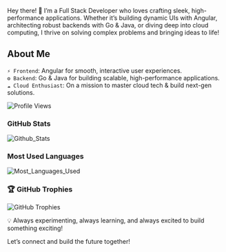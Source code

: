 Hey there! 👋 I’m a Full Stack Developer who loves crafting sleek, high-performance applications. Whether it’s building dynamic UIs with Angular, architecting robust backends with Go & Java, or diving deep into cloud computing, I thrive on solving complex problems and bringing ideas to life!

## About Me
`⚡ Frontend`: Angular for smooth, interactive user experiences.<br>
`⚙️ Backend`: Go & Java for building scalable, high-performance applications.<br>
`☁️ Cloud Enthusiast`: On a mission to master cloud tech & build next-gen solutions.<br>

![Profile Views](https://komarev.com/ghpvc/?username=MonishaGGowda&color=blue)

### GitHub Stats

![Github_Stats](https://github-readme-stats.vercel.app/api?username=MonishaGGowda&show_icons=true&theme=default)

### Most Used Languages

![Most_Languages_Used](https://github-readme-stats.vercel.app/api/top-langs/?username=MonishaGGowda&layout=compact&theme=default)

### 🏆 GitHub Trophies

![GitHub Trophies](https://github-profile-trophy.vercel.app/?username=MonishaGGowda&theme=onedark)

💡 Always experimenting, always learning, and always excited to build something exciting!

Let’s connect and build the future together! 

